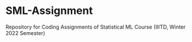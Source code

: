 # SML-Assignment
Repository for Coding Assignments of Statistical ML Course (IIITD, Winter 2022 Semester)
